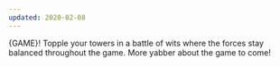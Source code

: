 ```yaml
---
updated: 2020-02-08
---
```


{GAME}! Topple your towers in a battle of wits where the forces stay balanced throughout the game. More yabber about the game to come!
